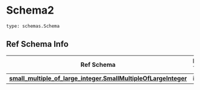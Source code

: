 # Schema2
```
type: schemas.Schema
```

## Ref Schema Info
Ref Schema | Input Type | Output Type
---------- | ---------- | -----------
[**small_multiple_of_large_integer.SmallMultipleOfLargeInteger**](../../../../../../../components/schema/small_multiple_of_large_integer.md) | int | int
